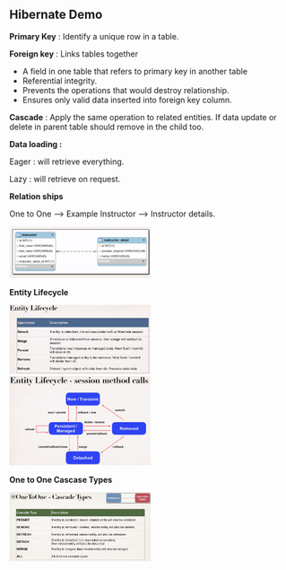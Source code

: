 ## **Hibernate Demo**

 **Primary Key** : Identify a unique row in a table.
 
**Foreign key** : 
Links tables together
* A field in one table that refers to primary key in another table
* Referential integrity.
* Prevents the operations that would destroy relationship.
* Ensures only valid data inserted into foreign key column. 
              
 **Cascade** : Apply the same operation to related entities. If data update or delete in parent table
               should remove in the child too.
 
 **Data loading :**
 <p>    Eager : will retrieve everything.
 <p>    Lazy : will retrieve on request.
 
 **Relation ships**
 
 One to One --> Example Instructor --> Instructor details.
 
 <img src="images/one2one.png" width=50% height=50%>
 
 **Entity Lifecycle**
 
  <img src="images/entitylifecycle.png" width=50% height=50%>
  
  <img src="images/entitylifecycle2.png" width=50% height=50%>
  
  **One to One Cascase Types**
  
  <img src="images/one2onecascadetype.png" width=50% height=50%>

 
 
